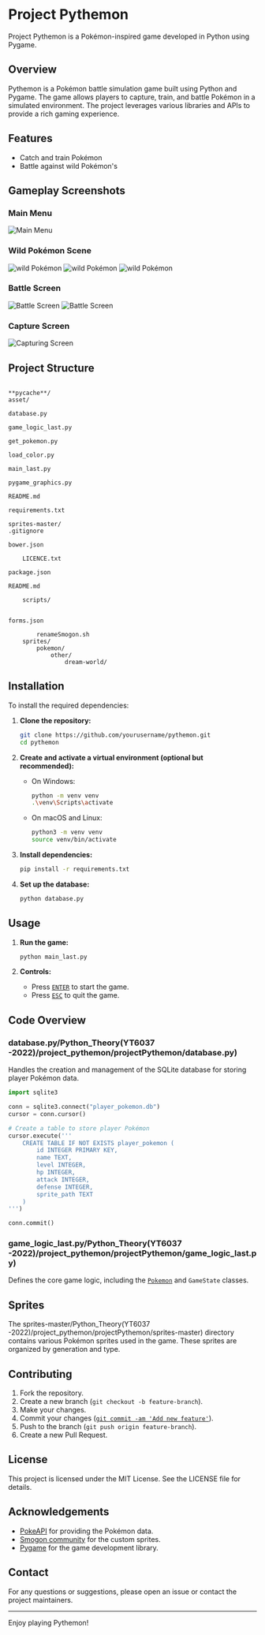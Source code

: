 # Project Pythemon

Project Pythemon is a Pokémon-inspired game developed in Python using Pygame.

## Overview

Pythemon is a Pokémon battle simulation game built using Python and Pygame. The game allows players to capture, train, and battle Pokémon in a simulated environment. The project leverages various libraries and APIs to provide a rich gaming experience.

## Features

- Catch and train Pokémon
- Battle against wild Pokémon's

## Gameplay Screenshots

### Main Menu

![Main Menu](./images_gameplay/startscreen.PNG)

### Wild Pokémon Scene

![wild Pokémon](./images_gameplay/wild%20pika.PNG)
![wild Pokémon](./images_gameplay/wild.PNG)
![wild Pokémon](./images_gameplay/wild%20pokemon.PNG)

### Battle Screen

![Battle Screen](./images_gameplay/2nd%20screen.PNG)
![Battle Screen](./images_gameplay/3.PNG)

### Capture Screen

![Capturing Screen](./images_gameplay/capture.PNG)

## Project Structure

```

**pycache**/
asset/

database.py

game_logic_last.py

get_pokemon.py

load_color.py

main_last.py

pygame_graphics.py

README.md

requirements.txt

sprites-master/
.gitignore

bower.json

    LICENCE.txt

package.json

README.md

    scripts/


forms.json

    	renameSmogon.sh
    sprites/
    	pokemon/
    		other/
    			dream-world/

```

## Installation

To install the required dependencies:

1. **Clone the repository:**

   ```sh
   git clone https://github.com/yourusername/pythemon.git
   cd pythemon
   ```

2. **Create and activate a virtual environment (optional but recommended):**

   - On Windows:
     ```sh
     python -m venv venv
     .\venv\Scripts\activate
     ```
   - On macOS and Linux:
     ```sh
     python3 -m venv venv
     source venv/bin/activate
     ```

3. **Install dependencies:**

   ```sh
   pip install -r requirements.txt
   ```

4. **Set up the database:**
   ```sh
   python database.py
   ```

## Usage

1. **Run the game:**

   ```sh
   python main_last.py
   ```

2. **Controls:**
   - Press [`ENTER`](<command:_github.copilot.openSymbolFromReferences?%5B%22%22%2C%5B%7B%22uri%22%3A%7B%22scheme%22%3A%22file%22%2C%22authority%22%3A%22%22%2C%22path%22%3A%22%2Fd%3A%2FThomasMoreStudy%2FFase-4-(F2-Semester-1)%2FPython_Theory(YT6037%20-2022)%2Fproject_pythemon%2FprojectPythemon%2Fmain_last.py%22%2C%22query%22%3A%22%22%2C%22fragment%22%3A%22%22%7D%2C%22pos%22%3A%7B%22line%22%3A77%2C%22character%22%3A28%7D%7D%5D%2C%22ae20bb05-4e14-4dc6-9e69-66e8ac057654%22%5D> "Go to definition") to start the game.
   - Press [`ESC`](<command:_github.copilot.openSymbolFromReferences?%5B%22%22%2C%5B%7B%22uri%22%3A%7B%22scheme%22%3A%22file%22%2C%22authority%22%3A%22%22%2C%22path%22%3A%22%2Fd%3A%2FThomasMoreStudy%2FFase-4-(F2-Semester-1)%2FPython_Theory(YT6037%20-2022)%2Fproject_pythemon%2FprojectPythemon%2Fmain_last.py%22%2C%22query%22%3A%22%22%2C%22fragment%22%3A%22%22%7D%2C%22pos%22%3A%7B%22line%22%3A87%2C%22character%22%3A42%7D%7D%5D%2C%22ae20bb05-4e14-4dc6-9e69-66e8ac057654%22%5D> "Go to definition") to quit the game.

## Code Overview

### database.py/Python_Theory(YT6037 -2022)/project_pythemon/projectPythemon/database.py)

Handles the creation and management of the SQLite database for storing player Pokémon data.

```py
import sqlite3

conn = sqlite3.connect("player_pokemon.db")
cursor = conn.cursor()

# Create a table to store player Pokémon
cursor.execute('''
    CREATE TABLE IF NOT EXISTS player_pokemon (
        id INTEGER PRIMARY KEY,
        name TEXT,
        level INTEGER,
        hp INTEGER,
        attack INTEGER,
        defense INTEGER,
        sprite_path TEXT
    )
''')

conn.commit()
```

### game_logic_last.py/Python_Theory(YT6037 -2022)/project_pythemon/projectPythemon/game_logic_last.py)

Defines the core game logic, including the [`Pokemon`](<command:_github.copilot.openSymbolFromReferences?%5B%22%22%2C%5B%7B%22uri%22%3A%7B%22scheme%22%3A%22file%22%2C%22authority%22%3A%22%22%2C%22path%22%3A%22%2Fd%3A%2FThomasMoreStudy%2FFase-4-(F2-Semester-1)%2FPython_Theory(YT6037%20-2022)%2Fproject_pythemon%2FprojectPythemon%2Fgame_logic_last.py%22%2C%22query%22%3A%22%22%2C%22fragment%22%3A%22%22%7D%2C%22pos%22%3A%7B%22line%22%3A37%2C%22character%22%3A30%7D%7D%2C%7B%22uri%22%3A%7B%22scheme%22%3A%22file%22%2C%22authority%22%3A%22%22%2C%22path%22%3A%22%2Fd%3A%2FThomasMoreStudy%2FFase-4-(F2-Semester-1)%2FPython_Theory(YT6037%20-2022)%2Fproject_pythemon%2FprojectPythemon%2Fgame_logic_last.py%22%2C%22query%22%3A%22%22%2C%22fragment%22%3A%22%22%7D%2C%22pos%22%3A%7B%22line%22%3A133%2C%22character%22%3A6%7D%7D%2C%7B%22uri%22%3A%7B%22scheme%22%3A%22file%22%2C%22authority%22%3A%22%22%2C%22path%22%3A%22%2Fd%3A%2FThomasMoreStudy%2FFase-4-(F2-Semester-1)%2FPython_Theory(YT6037%20-2022)%2Fproject_pythemon%2FprojectPythemon%2Fsprites-master%2FREADME.md%22%2C%22query%22%3A%22%22%2C%22fragment%22%3A%22%22%7D%2C%22pos%22%3A%7B%22line%22%3A267%2C%22character%22%3A143%7D%7D%5D%2C%22ae20bb05-4e14-4dc6-9e69-66e8ac057654%22%5D> "Go to definition") and `GameState` classes.

## Sprites

The sprites-master/Python_Theory(YT6037 -2022)/project_pythemon/projectPythemon/sprites-master) directory contains various Pokémon sprites used in the game. These sprites are organized by generation and type.

## Contributing

1. Fork the repository.
2. Create a new branch (`git checkout -b feature-branch`).
3. Make your changes.
4. Commit your changes ([`git commit -am 'Add new feature'`](<command:_github.copilot.openSymbolFromReferences?%5B%22%22%2C%5B%7B%22uri%22%3A%7B%22scheme%22%3A%22file%22%2C%22authority%22%3A%22%22%2C%22path%22%3A%22%2Fd%3A%2FThomasMoreStudy%2FFase-4-(F2-Semester-1)%2FPython_Theory(YT6037%20-2022)%2Fproject_pythemon%2FprojectPythemon%2Fdatabase.py%22%2C%22query%22%3A%22%22%2C%22fragment%22%3A%22%22%7D%2C%22pos%22%3A%7B%22line%22%3A18%2C%22character%22%3A5%7D%7D%5D%2C%22ae20bb05-4e14-4dc6-9e69-66e8ac057654%22%5D> "Go to definition")).
5. Push to the branch (`git push origin feature-branch`).
6. Create a new Pull Request.

## License

This project is licensed under the MIT License. See the LICENSE file for details.

## Acknowledgements

- [PokeAPI](https://pokeapi.co/) for providing the Pokémon data.
- [Smogon community](https://www.smogon.com/) for the custom sprites.
- [Pygame](https://www.pygame.org/) for the game development library.

## Contact

For any questions or suggestions, please open an issue or contact the project maintainers.

---

Enjoy playing Pythemon!

```

```
